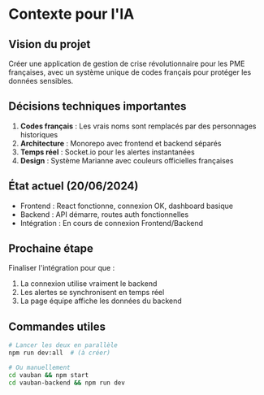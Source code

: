 # Contexte pour l'IA

## Vision du projet
Créer une application de gestion de crise révolutionnaire pour les PME françaises, avec un système unique de codes français pour protéger les données sensibles.

## Décisions techniques importantes
1. **Codes français** : Les vrais noms sont remplacés par des personnages historiques
2. **Architecture** : Monorepo avec frontend et backend séparés
3. **Temps réel** : Socket.io pour les alertes instantanées
4. **Design** : Système Marianne avec couleurs officielles françaises

## État actuel (20/06/2024)
- Frontend : React fonctionne, connexion OK, dashboard basique
- Backend : API démarre, routes auth fonctionnelles
- Intégration : En cours de connexion Frontend/Backend

## Prochaine étape
Finaliser l'intégration pour que :
1. La connexion utilise vraiment le backend
2. Les alertes se synchronisent en temps réel
3. La page équipe affiche les données du backend

## Commandes utiles
```bash
# Lancer les deux en parallèle
npm run dev:all  # (à créer)

# Ou manuellement
cd vauban && npm start
cd vauban-backend && npm run dev